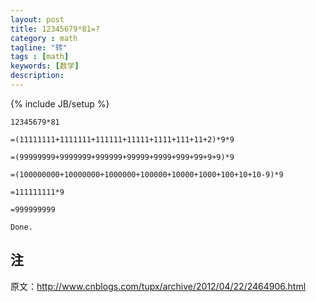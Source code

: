 ```yaml
---
layout: post
title: 12345679*81=?
category : math
tagline: "转"
tags : [math]
keywords: [数学]
description: 
---
```

{% include JB/setup %}

	12345679*81
	
	=(11111111+1111111+111111+11111+1111+111+11+2)*9*9
	
	=(99999999+9999999+999999+99999+9999+999+99+9+9)*9
	
	=(100000000+10000000+1000000+100000+10000+1000+100+10+10-9)*9
	
	=111111111*9
	
	=999999999
	
	Done.

## 注

原文：http://www.cnblogs.com/tupx/archive/2012/04/22/2464906.html
